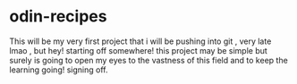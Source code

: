 # odin-recipes
This will be my very first project that i will be pushing into git , very late lmao , but hey! starting off somewhere! this project may be simple but surely is going to open my eyes to the vastness of this field and to keep the learning going! signing off.
